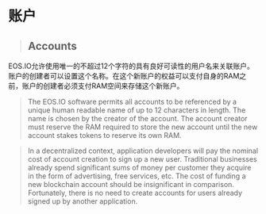 # 账户

> ## Accounts

EOS.IO允许使用唯一的不超过12个字符的具有良好可读性的用户名来关联账户。账户的创建者可以设置这个名称。在这个新账户的权益可以支付自身的RAM之前，账户的创建者必须支付RAM空间来存储这个新账户。

> The EOS.IO software permits all accounts to be referenced by a unique human readable name of up to 12 characters in length. The name is chosen by the creator of the account. The account creator must reserve the RAM required to store the new account until the new account stakes tokens to reserve its own RAM.



> In a decentralized context, application developers will pay the nominal cost of account creation to sign up a new user. Traditional businesses already spend significant sums of money per customer they acquire in the form of advertising, free services, etc. The cost of funding a new blockchain account should be insignificant in comparison. Fortunately, there is no need to create accounts for users already signed up by another application.



